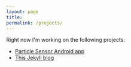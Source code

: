 ```yaml
---
layout: page
title: 
permalink: /projects/
---
```


Right now I'm working on the following projects:

* [Particle Sensor Android app](https://github.com/alxmjo/DohaDust)
* [This Jekyll blog](http://alxmjo.github.io)